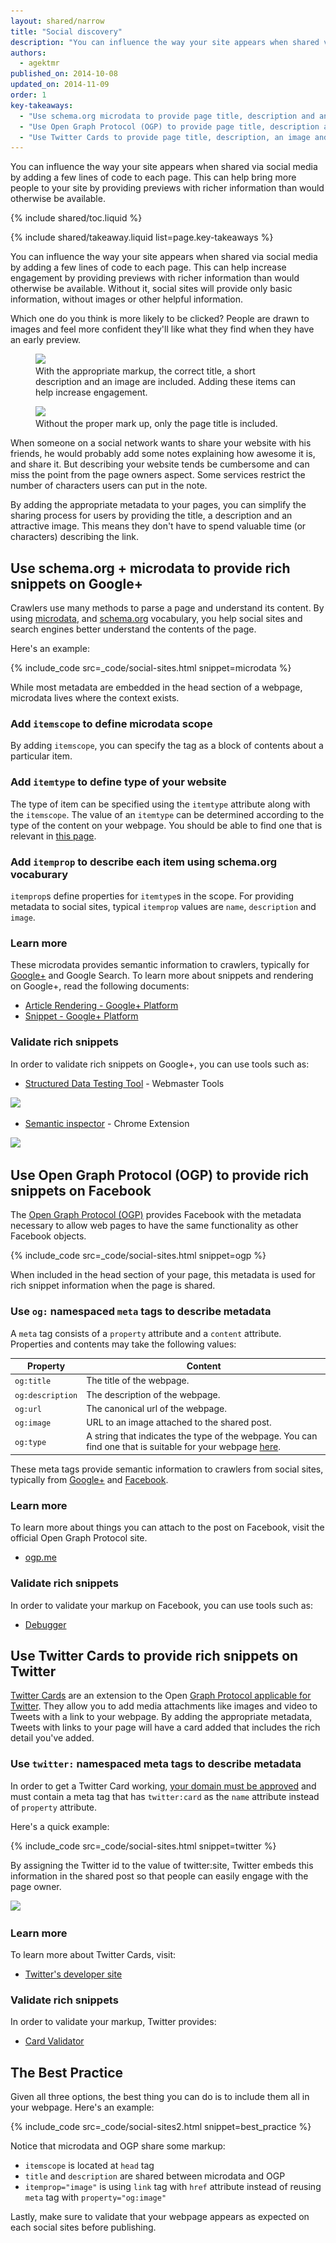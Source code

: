 ```yaml
---
layout: shared/narrow
title: "Social discovery"
description: "You can influence the way your site appears when shared via social media by adding a few lines of code to each page. This can help bring more people to your site by providing previews with richer information than would otherwise be available."
authors:
  - agektmr
published_on: 2014-10-08
updated_on: 2014-11-09
order: 1
key-takeaways:
  - "Use schema.org microdata to provide page title, description and an image for Google+."
  - "Use Open Graph Protocol (OGP) to provide page title, description and an image for Facebook."
  - "Use Twitter Cards to provide page title, description, an image and a Twitter id for Twitter."
---
```


<p class="intro">
  You can influence the way your site appears when shared via social media by adding a few lines of code to each page. This can help bring more people to your site by providing previews with richer information than would otherwise be available.
</p>

{% include shared/toc.liquid %}

{% include shared/takeaway.liquid list=page.key-takeaways %}

You can influence the way your site appears when shared via social media by
adding a few lines of code to each page. This can help increase engagement by
providing previews with richer information than would otherwise be available.
Without it, social sites will provide only basic information, without images or
other helpful information. 

Which one do you think is more likely to be clicked? People are drawn to images
and feel more confident they'll like what they find when they have an early
preview.

<div class="mdl-grid">
  <figure class="mdl-cell mdl-cell--6-col">
    <img src="imgs/gplus-snippet-2.png" srcset="imgs/gplus-snippet-2.png 1x,
      imgs/gplus-snippet-2-2x.png 2x" />
    <figcaption class="wf-figcaption-good">
      With the appropriate markup, the correct title, a short
      description and an image are included. Adding these items can help
      increase engagement.
    </figcaption>
  </figure>
  <figure class="mdl-cell mdl-cell--6-col">
    <img src="imgs/gplus-snippet-1.png" srcset="imgs/gplus-snippet-1.png 1x,
      imgs/gplus-snippet-1-2x.png 2x" />
    <figcaption class="wf-figcaption-bad">
      Without the proper mark up, only the page title is
      included.
    </figcaption>
  </figure>
</div>

When someone on a social network wants to share your website with his friends,
he would probably add some notes explaining how awesome it is, and share it.
But describing your website tends be cumbersome and can miss the point from the
page owners aspect. Some services restrict the number of characters users can
put in the note.

By adding the appropriate metadata to your pages, you can simplify the sharing
process for users by providing the title, a description and an attractive
image. This means they don't have to spend valuable time (or characters)
describing the link.

## Use schema.org + microdata to provide rich snippets on Google+
Crawlers use many methods to parse a page and understand its content. By using
[microdata](http://www.w3.org/TR/microdata/), and
[schema.org](https://schema.org/) vocabulary, you help social sites and search
engines better understand the contents of the page.

Here's an example:

{% include_code src=_code/social-sites.html snippet=microdata %}

While most metadata are embedded in the head section of a webpage, microdata
lives where the context exists.

### Add `itemscope` to define microdata scope
By adding `itemscope`, you can specify the tag as a block of contents about a
particular item.

### Add `itemtype` to define type of your website
The type of item can be specified using the `itemtype` attribute along with the
`itemscope`. The value of an `itemtype` can be determined according to the type
of the content on your webpage. You should be able to find one that is relevant
in [this page](https://schema.org/docs/full.html).

### Add `itemprop` to describe each item using schema.org vocaburary
`itemprop`s define properties for `itemtype`s in the scope. For providing
metadata to social sites, typical `itemprop` values are `name`, `description`
and `image`.

### Learn more
These microdata provides semantic information to crawlers, typically for
[Google+](https://plus.google.com/) and Google Search. To learn more about
snippets and rendering on Google+, read the following documents:

* [Article Rendering - Google+ Platform](https://developers.google.com/+/web/snippet/article-rendering)
* [Snippet - Google+ Platform](https://developers.google.com/+/web/snippet/)

### Validate rich snippets
In order to validate rich snippets on Google+, you can use tools such as:

* [Structured Data Testing Tool](https://www.google.com/webmasters/tools/richsnippets) - Webmaster Tools  

<img src="imgs/webmaster-tools.png" srcset="imgs/webmaster-tools.png 1x, imgs/webmaster-tools-2x.png 2x" />

* [Semantic inspector](https://chrome.google.com/webstore/detail/semantic-inspector/jobakbebljifplmcapcooffdbdmfdbjh/reviews) - Chrome Extension  

<img src="imgs/semantic-inspector.png" srcset="imgs/semantic-inspector.png 1x, imgs/semantic-inspector-2x.png 2x" />

## Use Open Graph Protocol (OGP) to provide rich snippets on Facebook
The [Open Graph Protocol (OGP)](http://ogp.me/) provides Facebook with the
metadata necessary to allow web pages to have the same functionality as other
Facebook objects.

{% include_code src=_code/social-sites.html snippet=ogp %}

When included in the head section of your page, this metadata is used for rich
snippet information when the page is shared.

### Use `og:` namespaced `meta` tags to describe metadata
A `meta` tag consists of a `property` attribute and a `content` attribute.
Properties and contents may take the following values:

<table class="mdl-data-table mdl-js-data-table">
  <colgroup>
    <col span="1">
    <col span="1">
  </colgroup>
  <thead>
    <tr>
      <th data-th="Property">Property</th>
      <th data-th="Content">Content</th>
    </tr>
  </thead>
  <tbody>
    <tr>
      <td data-th="Property"><code>og:title</code></td>
      <td data-th="Content">The title of the webpage.</td>
    </tr>
    <tr>
      <td data-th="Property"><code>og:description</code></td>
      <td data-th="Content">The description of the webpage.</td>
    </tr>
    <tr>
      <td data-th="Property"><code>og:url</code></td>
      <td data-th="Content">The canonical url of the webpage.</td>
    </tr>
    <tr>
      <td data-th="Property"><code>og:image</code></td>
      <td data-th="Content">URL to an image attached to the shared post.</td>
    </tr>
    <tr>
      <td data-th="Property"><code>og:type</code></td>
      <td data-th="Content">A string that indicates the type of the webpage. You can find one that is suitable for your webpage <a href="https://developers.facebook.com/docs/reference/opengraph/">here</a>.</td>
    </tr>
  </tbody>
</table>

These meta tags provide semantic information to crawlers from social sites,
typically from [Google+](https://plus.google.com/) and
[Facebook](https://www.facebook.com/).

### Learn more
To learn more about things you can attach to the post on Facebook, visit the
official Open Graph Protocol site.

* [ogp.me](http://ogp.me/)

### Validate rich snippets
In order to validate your markup on Facebook, you can use tools such as:

* [Debugger](https://developers.facebook.com/tools/debug/)

## Use Twitter Cards to provide rich snippets on Twitter
[Twitter Cards](https://dev.twitter.com/docs/cards) are an extension to the
Open [Graph Protocol applicable for Twitter](https://twitter.com/). They allow
you to add media attachments like images and video to Tweets with a link to
your webpage. By adding the appropriate metadata, Tweets with links to your
page will have a card added that includes the rich detail you've added.

### Use `twitter:` namespaced meta tags to describe metadata
In order to get a Twitter Card working, [your domain must be
approved](https://dev.twitter.com/docs/cards/validation/validator) and must
contain a meta tag that has `twitter:card` as the `name` attribute instead of
`property` attribute.
  
Here's a quick example:

{% include_code src=_code/social-sites.html snippet=twitter %}

By assigning the Twitter id to the value of twitter:site, Twitter embeds this
information in the shared post so that people can easily engage with the page
owner.

<img src="imgs/twitter-card.png" srcset="imgs/twitter-card.png 1x, imgs/twitter-card-2x.png 2x" />

### Learn more
To learn more about Twitter Cards, visit:

* [Twitter's developer site](https://dev.twitter.com/docs/cards)

### Validate rich snippets
In order to validate your markup, Twitter provides:

* [Card Validator](https://dev.twitter.com/docs/cards/validation/validator)

## The Best Practice
Given all three options, the best thing you can do is to include them all in
your webpage. Here's an example:

{% include_code src=_code/social-sites2.html snippet=best_practice %}

Notice that microdata and OGP share some markup:

* `itemscope` is located at `head` tag
* `title` and `description` are shared between microdata and OGP
* `itemprop="image"` is using `link` tag with `href` attribute instead of
reusing `meta` tag with `property="og:image"`
  
Lastly, make sure to validate that your webpage appears as expected on each
social sites before publishing.

